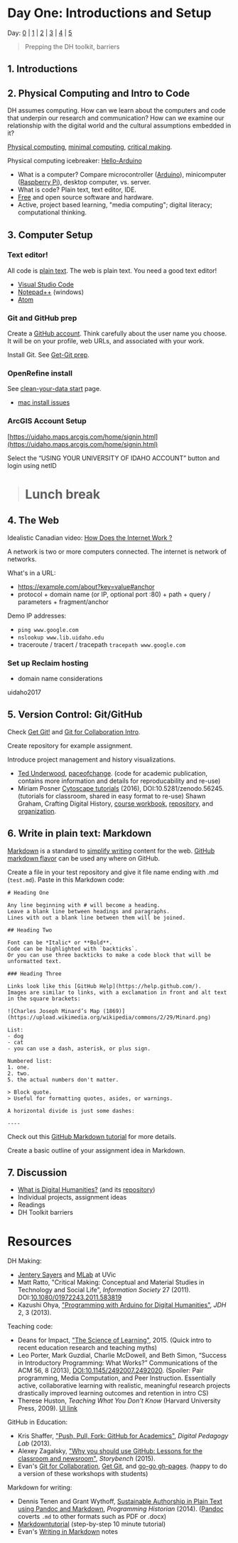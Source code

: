 # Day One: Introductions and Setup

Day: [0](day-0.md) | [1](day-1.md) | [2](day-2.md) | [3](day-3.md) | [4](day-4.md) | [5](day-5.md)

> Prepping the DH toolkit, barriers

## 1. Introductions

## 2. Physical Computing and Intro to Code

DH assumes computing. 
How can we learn about the computers and code that underpin our research and communication?
How can we examine our relationship with the digital world and the cultural assumptions embedded in it?

[Physical computing](http://maker.uvic.ca/physcomp/), [minimal computing](http://go-dh.github.io/mincomp/thoughts/), [critical making](http://conceptlab.com/criticalmaking/).

Physical computing icebreaker: [Hello-Arduino](https://evanwill.github.io/hello-arduino/)

- What is a computer? Compare microcontroller ([Arduino](https://www.arduino.cc/)), minicomputer ([Raspberry Pi](https://www.raspberrypi.org/)), desktop computer, vs. server.
- What is code? Plain text, text editor, IDE.
- [Free](https://www.gnu.org/philosophy/free-sw.en.html) and open source software and hardware.
- Active, project based learning, "media computing"; digital literacy; computational thinking.

## 3. Computer Setup

### Text editor!

All code is [plain text](https://en.wikipedia.org/wiki/Plain_text).
The web is plain text.
You need a good text editor!

- [Visual Studio Code](https://code.visualstudio.com/)
- [Notepad++](https://notepad-plus-plus.org/) (windows)
- [Atom](https://atom.io/)

### Git and GitHub prep

Create a [GitHub account](https://github.com/join).
Think carefully about the user name you choose. It will be on your profile, web URLs, and associated with your work.

Install Git. See [Get-Git prep](https://uidaholib.github.io/get-git/0prep.html).

### OpenRefine install

See [clean-your-data start](https://evanwill.github.io/clean-your-data/3-start.html) page.
- [mac install issues](https://evanwill.github.io/_drafts/notes/open-refine-osx.html)

### ArcGIS Account Setup

[https://uidaho.maps.arcgis.com/home/signin.html](https://uidaho.maps.arcgis.com/home/signin.html)
 
Select the “USING YOUR UNIVERSITY OF IDAHO ACCOUNT” button and login using netID

> # Lunch break

## 4. The Web

Idealistic Canadian video: [How Does the Internet Work ?](https://youtu.be/i5oe63pOhLI)

A network is two or more computers connected.
The internet is network of networks.

What's in a URL:
- https://example.com/about?key=value#anchor
- protocol + domain name (or IP, optional port :80) + path + query / parameters + fragment/anchor

Demo IP addresses: 
- `ping www.google.com` 
- `nslookup www.lib.uidaho.edu` 
- traceroute / tracert / tracepath `tracepath www.google.com`

### Set up Reclaim hosting 

- domain name considerations

uidaho2017

## 5. Version Control: Git/GitHub

Check [Get Git!](https://uidaholib.github.io/get-git/) and [Git for Collaboration Intro](https://evanwill.github.io/_drafts/notes/git-collaboration.html).

Create repository for example assignment.

Introduce project management and history visualizations.
- [Ted Underwood](https://github.com/tedunderwood), [paceofchange](https://github.com/tedunderwood/paceofchange). (code for academic publication, contains more information and details for reproducability and re-use)
- Miriam Posner [Cytoscape tutorials](https://github.com/miriamposner/cytoscape_tutorials) (2016), DOI:10.5281/zenodo.56245. (tutorials for classroom, shared in easy format to re-use)
Shawn Graham, Crafting Digital History, [course workbook](http://workbook.craftingdigitalhistory.ca/), [repository](https://github.com/shawngraham/hist3907o), and [organization](https://github.com/craftingdigitalhistory).

## 6. Write in plain text: Markdown

[Markdown](https://daringfireball.net/projects/markdown/) is a standard to [simplify writing](https://evanwill.github.io/_drafts/notes/writing-markdown.html) content for the web. 
[GitHub markdown flavor](https://help.github.com/articles/basic-writing-and-formatting-syntax/) can be used any where on GitHub.

Create a file in your test repository and give it file name ending with .md (`test.md`). 
Paste in this Markdown code:

```
# Heading One

Any line beginning with # will become a heading. 
Leave a blank line between headings and paragraphs.
Lines with out a blank line between them will be joined.

## Heading Two

Font can be *Italic* or **Bold**.
Code can be highlighted with `backticks`.
Or you can use three backticks to make a code block that will be unformatted text.

### Heading Three 

Links look like this [GitHub Help](https://help.github.com/).
Images are similar to links, with a exclamation in front and alt text in the square brackets:

![Charles Joseph Minard’s Map (1869)](https://upload.wikimedia.org/wikipedia/commons/2/29/Minard.png)

List:
- dog
- cat
- you can use a dash, asterisk, or plus sign.

Numbered list:
1. one.
2. two. 
5. the actual numbers don't matter.

> Block quote.
> Useful for formatting quotes, asides, or warnings.

A horizontal divide is just some dashes:

----
```

Check out this [GitHub Markdown tutorial](https://guides.github.com/features/mastering-markdown/) for more details.

Create a basic outline of your assignment idea in Markdown.

## 7. Discussion

- [What is Digital Humanities?](http://whatisdigitalhumanities.com/) (and its [repository](https://github.com/hepplerj/whatisdigitalhumanities))
- Individual projects, assignment ideas
- Readings
- DH Toolkit barriers

# Resources

DH Making:
- [Jentery Sayers](http://www.jenterysayers.com/) and [MLab](http://maker.uvic.ca/) at UVic
- Matt Ratto, "Critical Making: Conceptual and Material Studies in Technology and Social Life", *Information Society* 27 (2011). DOI:[10.1080/01972243.2011.583819](http://dx.doi.org/10.1080/01972243.2011.583819)
- Kazushi Ohya, ["Programming with Arduino for Digital Humanities"](http://journalofdigitalhumanities.org/2-3/programming-with-arduino-for-digital-humanities/), *JDH* 2, 3 (2013).

Teaching code:
- Deans for Impact, ["The Science of Learning"](https://swcarpentry.github.io/instructor-training/files/papers/science-of-learning-2015.pdf), 2015. (Quick intro to recent education research and teaching myths)
- Leo Porter, Mark Guzdial, Charlie McDowell, and Beth Simon, “Success in Introductory Programming: What Works?” Communications of the ACM 56, 8 (2013), [DOI:10.1145/2492007.2492020](https://doi.org/10.1145/2492007.2492020). (Spoiler: Pair programming, Media Computation, and Peer Instruction. Essentially active, collaborative learning with realistic, meaningful research projects drastically improved learning outcomes and retention in intro CS)
- Therese Huston, *Teaching What You Don't Know* (Harvard University Press, 2009). [UI link](http://search.lib.uidaho.edu/UID:everything:CP71195091260001451) 

GitHub in Education:
- Kris Shaffer, ["Push, Pull, Fork: GitHub for Academics"](http://www.digitalpedagogylab.com/hybridped/push-pull-fork-github-for-academics/), *Digital Pedagogy Lab* (2013).
- Alexey Zagalsky, ["Why you should use GitHub: Lessons for the classroom and newsroom"](http://www.storybench.org/use-github-lessons-classroom-newsroom/), *Storybench* (2015).
- Evan's [Git for Collaboration](https://evanwill.github.io/_drafts/notes/git-collaboration.html), [Get Git](https://uidaholib.github.io/get-git/), and [go-go gh-pages](https://evanwill.github.io/go-go-ghpages/). (happy to do a version of these workshops with students)

Markdown for writing:
- Dennis Tenen and Grant Wythoff, [Sustainable Authorship in Plain Text using Pandoc and Markdown](http://programminghistorian.org/lessons/sustainable-authorship-in-plain-text-using-pandoc-and-markdown), *Programming Historian* (2014). ([Pandoc](http://pandoc.org/installing.html) coverts `.md` to other formats such as PDF or .docx)
- [Markdowntutorial](http://www.markdowntutorial.com) (step-by-step 10 minute tutorial)
- Evan's [Writing in Markdown](https://evanwill.github.io/_drafts/notes/writing-markdown.html) notes
